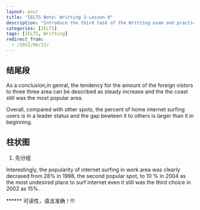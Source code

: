```yaml
---
layout: post
title: "IELTS Note: Writting 3-Lesson 0"
description: "Introduce the third task of the Writting exam and practice to rewrite the paragraph"
categories: [IELTS]
tags: [IELTS, Writting]
redirect_from:
  - /2021/06/13/
---
```


## 结尾段

As a conclusion,in genral, the tendency for the amount of the foreign vistors to three three area can be described as steady increase and the the coast still was the most popular area.

Overall, compared with other spots, the percent of home internet surfing users is in a leader status and the gap bewteen it to others is larger than it in beginning.

## 柱状图

1. 先分组 


Interestingly, the popularity of internet surfing in work area was clearly decrased from 28% in 1998, the second popular spot, to 10 % in 2004 as the most undesired place to surf internet even it still was the third choice in 2002 as 15%.

****** 可读性，语法准确！!!!


